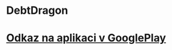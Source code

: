 # DebtDragon

<h1><a href="https://play.google.com/store/apps/details?id=tech.janhoracek.debtdragon">Odkaz na aplikaci v GooglePlay</a></h1>
